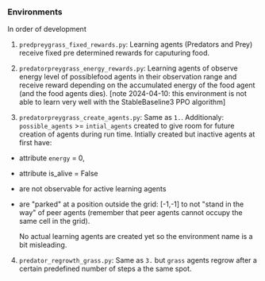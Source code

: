 ### Environments
In order of development
1. `predpreygrass_fixed_rewards.py`:
Learning agents (Predators and Prey) receive fixed pre determined rewards for caputuring food.

2. `predatorpreygrass_energy_rewards.py`:
Learning agents of observe energy level of possiblefood agents in their observation range and receive reward depending on the accumulated energy  of the food agent (and the food agents dies). [note 2024-04-10: this environment is not able to learn very well with the StableBaseline3 PPO algorithm]

3. `predatorpreygrass_create_agents.py`: Same as `1.`. Additionaly: `possible_agents` >= `intial_agents` created to give room for future creation of agents during run time. Intially created but inactive agents at first have:
- attribute `energy` = 0,
- attribute is_alive = False
- are not observable for active learning agents
- are "parked" at a position outside the grid: [-1,-1] to not "stand in the way" of peer agents (remember that peer agents cannot occupy the same cell in the grid). 

    No actual learning agents are created yet so the environment name is a bit misleading.

4. `predator_regrowth_grass.py`: Same as `3.` but `grass` agents regrow after a certain predefined number of steps a the same spot.

